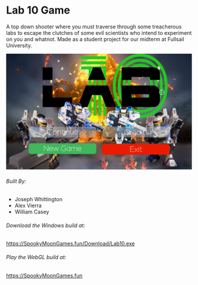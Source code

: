 # Lab 10 Game

A top down shooter where you must traverse through some treacherous labs to escape the clutches of some evil scientists who intend to experiment on you and whatnot. Made as a student project for our midterm at Fullsail University.

![logo](https://raw.githubusercontent.com/josephwhittington/lab10/master/img/Menu.png) 

###### Built By:
- Joseph Whittington
- Alex Vierra
- William Casey

###### Download the Windows build at:
https://SpookyMoonGames.fun/Download/Lab10.exe

###### Play the WebGL build at:
https://SpookyMoonGames.fun
